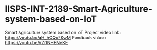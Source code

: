 # llSPS-INT-2189-Smart-Agriculture-system-based-on-IoT
Smart Agriculture system based on IoT
 Project video link : https://youtu.be/gH_hGQeFSwM
 Feedback video : https://youtu.be/VZi1NHEMeKE
 
 
